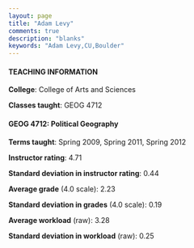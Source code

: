 ```yaml
---
layout: page
title: "Adam Levy" 
comments: true
description: "blanks"
keywords: "Adam Levy,CU,Boulder"
---
```

<head>
<script src="https://ajax.googleapis.com/ajax/libs/jquery/2.1.3/jquery.min.js"></script>
<script src="https://dl.dropboxusercontent.com/s/pc42nxpaw1ea4o9/highcharts.js?dl=0"></script>
<!-- <script src="../assets/js/highcharts.js"></script> -->
<style type="text/css">@font-face {
	font-family: "Bebas Neue";
	src: url(https://www.filehosting.org/file/details/544349/BebasNeue Regular.otf) format("opentype");
	}
	h1.Bebas { 
		font-family: "Bebas Neue", Verdana, Tahoma;
	}
</style>
</head>
	   
#### TEACHING INFORMATION

**College**: College of Arts and Sciences

**Classes taught**: GEOG 4712

#### GEOG 4712: Political Geography

**Terms taught**: Spring 2009, Spring 2011, Spring 2012

**Instructor rating**: 4.71

**Standard deviation in instructor rating**: 0.44

**Average grade** (4.0 scale): 2.23

**Standard deviation in grades** (4.0 scale): 0.19

**Average workload** (raw): 3.28

**Standard deviation in workload** (raw): 0.25

